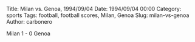 Title: Milan vs. Genoa, 1994/09/04
Date: 1994/09/04 00:00
Category: sports
Tags: football, football scores, Milan, Genoa
Slug: milan-vs-genoa
Author: carbonero


Milan 1 - 0 Genoa

